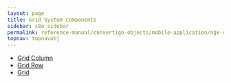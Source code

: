 ```yaml
---
layout: page
title: Grid System Components
sidebar: c8o_sidebar
permalink: reference-manual/convertigo-objects/mobile-application/ngx-components/grid-system-components/
topnav: topnavobj
---
```

* [Grid Column](grid-column/)
* [Grid Row](grid-row/)
* [Grid](grid/)
